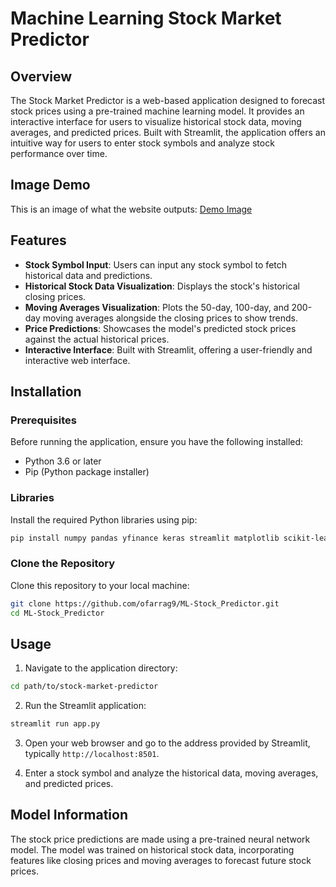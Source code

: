 
# Machine Learning Stock Market Predictor

## Overview
The Stock Market Predictor is a web-based application designed to forecast stock prices using a pre-trained machine learning model. It provides an interactive interface for users to visualize historical stock data, moving averages, and predicted prices. Built with Streamlit, the application offers an intuitive way for users to enter stock symbols and analyze stock performance over time.

## Image Demo
This is an image of what the website outputs: [Demo Image](/Image-Demo.png)

## Features
- **Stock Symbol Input**: Users can input any stock symbol to fetch historical data and predictions.
- **Historical Stock Data Visualization**: Displays the stock's historical closing prices.
- **Moving Averages Visualization**: Plots the 50-day, 100-day, and 200-day moving averages alongside the closing prices to show trends.
- **Price Predictions**: Showcases the model's predicted stock prices against the actual historical prices.
- **Interactive Interface**: Built with Streamlit, offering a user-friendly and interactive web interface.

## Installation

### Prerequisites
Before running the application, ensure you have the following installed:
- Python 3.6 or later
- Pip (Python package installer)

### Libraries
Install the required Python libraries using pip:

```bash
pip install numpy pandas yfinance keras streamlit matplotlib scikit-learn
```

### Clone the Repository
Clone this repository to your local machine:

```bash
git clone https://github.com/ofarrag9/ML-Stock_Predictor.git
cd ML-Stock_Predictor
```

## Usage

1. Navigate to the application directory:

```bash
cd path/to/stock-market-predictor
```

2. Run the Streamlit application:

```bash
streamlit run app.py
```

3. Open your web browser and go to the address provided by Streamlit, typically `http://localhost:8501`.

4. Enter a stock symbol and analyze the historical data, moving averages, and predicted prices.

## Model Information
The stock price predictions are made using a pre-trained neural network model. The model was trained on historical stock data, incorporating features like closing prices and moving averages to forecast future stock prices.

